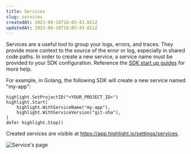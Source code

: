 ```yaml
---
title: Services
slug: services
createdAt: 2023-09-18T18:05:43.021Z
updatedAt: 2023-09-18T18:05:43.021Z
---
```


Services are a useful tool to group your logs, errors, and traces. They provide more context to the source of the error or log, especially in shared code paths.
In order to create a new service, a service name must be provided to your SDK configuration. Reference the [SDK start up guides](../../../getting-started/1_overview.md) for more help.

For example, in Golang, the following SDK will create a new service named "my-app":
```
highlight.SetProjectID("<YOUR_PROJECT_ID>")
highlight.Start(
    highlight.WithServiceName("my-app"),
    highlight.WithServiceVersion("git-sha"),
)
defer highlight.Stop()
```

Created services are visible at https://app.highlight.io/settings/services.

![Service's page](/images/features/services.png)